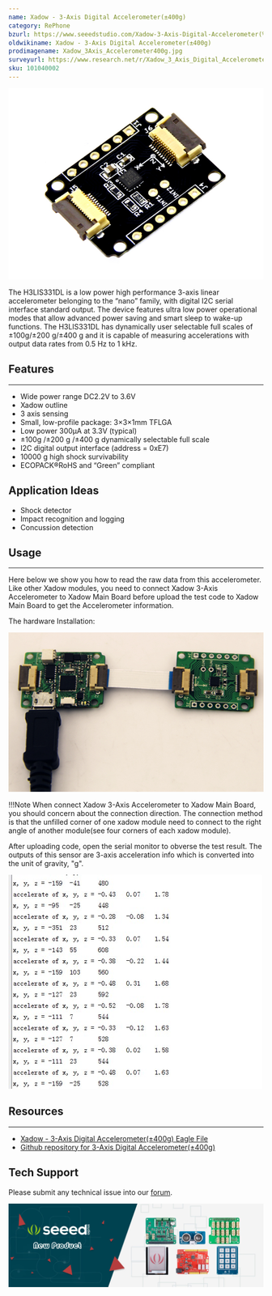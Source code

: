 ```yaml
---
name: Xadow - 3-Axis Digital Accelerometer(±400g)
category: RePhone
bzurl: https://www.seeedstudio.com/Xadow-3-Axis-Digital-Accelerometer(%C2%B1400g)-p-1896.html
oldwikiname: Xadow - 3-Axis Digital Accelerometer(±400g)
prodimagename: Xadow_3Axis_Accelerometer400g.jpg
surveyurl: https://www.research.net/r/Xadow_3_Axis_Digital_Accelerometer_plusandmiuse_400g
sku: 101040002
---
```

![](https://github.com/SeeedDocument/Xadow_3_Aixs_Digital_Accelerometer_plusandminus_400g/raw/master/img/Xadow_3Axis_Accelerometer400g.jpg)

The H3LIS331DL is a low power high performance 3-axis linear accelerometer belonging to the “nano” family, with digital I2C serial interface standard output. The device features ultra low power operational modes that allow advanced power saving and smart sleep to wake-up functions. The H3LIS331DL has dynamically user selectable full scales of ±100g/±200 g/±400 g and it is capable of measuring accelerations with output data rates from 0.5 Hz to 1 kHz.

## Features
---
- Wide power range DC2.2V to 3.6V
- Xadow outline
- 3 axis sensing
- Small, low-profile package: 3×3×1mm TFLGA
- Low power 300µA at 3.3V (typical)
- ±100g /±200 g /±400 g dynamically selectable full scale
- I2C digital output interface (address = 0xE7)
- 10000 g high shock survivability
- ECOPACK®RoHS and “Green” compliant

## Application Ideas

-  Shock detector
- Impact recognition and logging
- Concussion detection

## Usage
---
Here below we show you how to read the raw data from this accelerometer.
Like other Xadow modules, you need to connect Xadow 3-Axis Accelerometer to Xadow Main Board before upload the test code to Xadow Main Board to get the Accelerometer information.

The hardware Installation:

![](https://github.com/SeeedDocument/Xadow_3_Aixs_Digital_Accelerometer_plusandminus_400g/raw/master/img/Xadow-3-Axis_Digital_Accelerometer_Connection.jpg)

!!!Note
    When connect Xadow 3-Axis Accelerometer to Xadow Main Board, you should concern about the connection direction. The connection method is that the unfilled corner of one xadow module need to connect to the right angle of another module(see four corners of each xadow module).

After uploading code, open the serial monitor to obverse the test result. The outputs of this sensor are 3-axis acceleration info which is converted into the unit of gravity, "g".

![](https://github.com/SeeedDocument/Xadow_3_Aixs_Digital_Accelerometer_plusandminus_400g/raw/master/img/Raw_data_of_H3LIS331DL.jpg)

## Resources
---
- [Xadow - 3-Axis Digital Accelerometer(±400g) Eagle File](https://github.com/SeeedDocument/Xadow_3_Aixs_Digital_Accelerometer_plusandminus_400g/raw/master/res/Xadow-3-Axis_Digital_Accelerometer(%C2%B1400g)v1.0_sch_pcb.zip)
- [Github repository for 3-Axis Digital Accelerometer(±400g)](https://github.com/Seeed-Studio/Grove_3Axis_Digital_Accelerometer_H3LIS331DL)

## Tech Support
Please submit any technical issue into our [forum](http://forum.seeedstudio.com/). <br /><p style="text-align:center"><a href="https://www.seeedstudio.com/act-4.html" target="_blank"><img src="https://github.com/SeeedDocument/Wiki_Banner/raw/master/new_product.jpg" /></a></p>